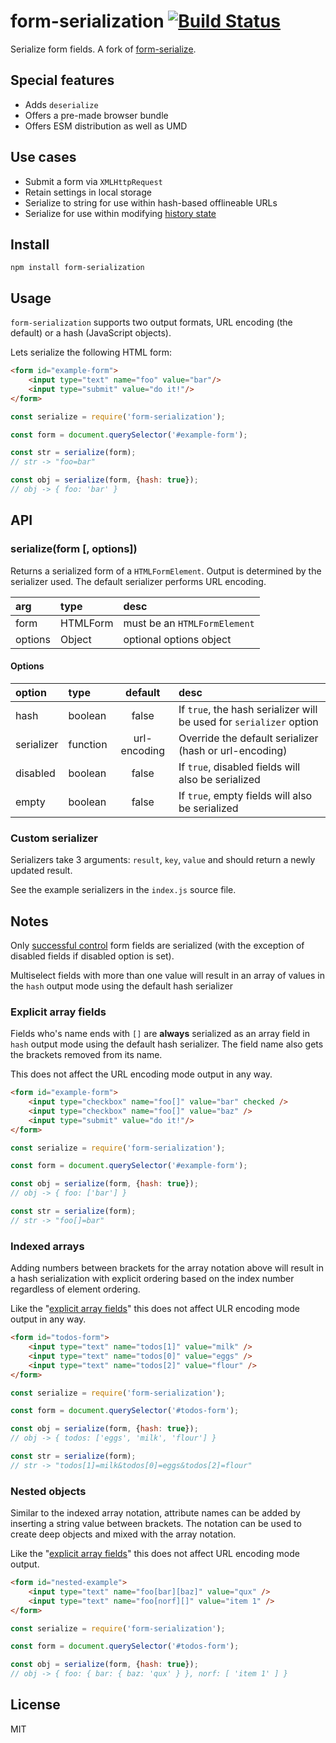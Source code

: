 # form-serialization [![Build Status](https://travis-ci.org/brettz9/form-serialization.png?branch=master)](https://travis-ci.org/brettz9/form-serialization)

Serialize form fields. A fork of
[form-serialize](https://github.com/defunctzombie/form-serialize).

## Special features

- Adds `deserialize`
- Offers a pre-made browser bundle
- Offers ESM distribution as well as UMD

## Use cases

- Submit a form via `XMLHttpRequest`
- Retain settings in local storage
- Serialize to string for use within hash-based offlineable URLs
- Serialize for use within modifying [history state](https://developer.mozilla.org/en-US/docs/Web/API/History_API#Adding_and_modifying_history_entries)

## Install

```shell
npm install form-serialization
```

## Usage

`form-serialization` supports two output formats, URL encoding
(the default) or a hash (JavaScript objects).

Lets serialize the following HTML form:
```html
<form id="example-form">
	<input type="text" name="foo" value="bar"/>
	<input type="submit" value="do it!"/>
</form>
```

```js
const serialize = require('form-serialization');

const form = document.querySelector('#example-form');

const str = serialize(form);
// str -> "foo=bar"

const obj = serialize(form, {hash: true});
// obj -> { foo: 'bar' }
```

## API

### serialize(form \[, options])

Returns a serialized form of a `HTMLFormElement`. Output is determined by
the serializer used. The default serializer performs URL encoding.

arg | type | desc
:--- | :--- | :---
form | HTMLForm | must be an `HTMLFormElement`
options | Object | optional options object

#### Options

option | type | default | desc
:--- | :--- | :---: | :---
hash | boolean | false | If `true`, the hash serializer will be used for `serializer` option
serializer | function | url-encoding | Override the default serializer (hash or url-encoding)
disabled | boolean | false | If `true`, disabled fields will also be serialized
empty | boolean | false | If `true`, empty fields will also be serialized

### Custom serializer

Serializers take 3 arguments: `result`, `key`, `value` and should return a newly updated result.

See the example serializers in the `index.js` source file.

## Notes

Only [successful control](https://www.w3.org/TR/html401/interact/forms.html#h-17.13.2)
form fields are serialized (with the exception of disabled fields if disabled option
is set).

Multiselect fields with more than one value will result in an array of values
in the `hash` output mode using the default hash serializer

### Explicit array fields

Fields who's name ends with `[]` are **always** serialized as an array
field in `hash` output mode using the default hash serializer.
The field name also gets the brackets removed from its name.

This does not affect the URL encoding mode output in any way.

```html
<form id="example-form">
	<input type="checkbox" name="foo[]" value="bar" checked />
	<input type="checkbox" name="foo[]" value="baz" />
	<input type="submit" value="do it!"/>
</form>
```

```js
const serialize = require('form-serialization');

const form = document.querySelector('#example-form');

const obj = serialize(form, {hash: true});
// obj -> { foo: ['bar'] }

const str = serialize(form);
// str -> "foo[]=bar"

```

### Indexed arrays

Adding numbers between brackets for the array notation above will result
in a hash serialization with explicit ordering based on the index number
regardless of element ordering.

Like the "[explicit array fields](explicit-array-fields)" this does not
affect ULR encoding mode output in any way.

```html
<form id="todos-form">
	<input type="text" name="todos[1]" value="milk" />
	<input type="text" name="todos[0]" value="eggs" />
	<input type="text" name="todos[2]" value="flour" />
</form>
```

```js
const serialize = require('form-serialization');

const form = document.querySelector('#todos-form');

const obj = serialize(form, {hash: true});
// obj -> { todos: ['eggs', 'milk', 'flour'] }

const str = serialize(form);
// str -> "todos[1]=milk&todos[0]=eggs&todos[2]=flour"
```

### Nested objects

Similar to the indexed array notation, attribute names can be added by
inserting a string value between brackets. The notation can be used to
create deep objects and mixed with the array notation.

Like the "[explicit array fields](explicit-array-fields)" this does not
affect URL encoding mode output.

```html
<form id="nested-example">
	<input type="text" name="foo[bar][baz]" value="qux" />
	<input type="text" name="foo[norf][]" value="item 1" />
</form>
```

```js
const serialize = require('form-serialization');

const form = document.querySelector('#todos-form');

const obj = serialize(form, {hash: true});
// obj -> { foo: { bar: { baz: 'qux' } }, norf: [ 'item 1' ] }

```

## License

MIT
